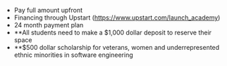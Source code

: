   * Pay full amount upfront
  * Financing through Upstart (https://www.upstart.com/launch_academy)
  * 24 month payment plan
  * **All students need to make a $1,000 dollar deposit to reserve their space
  * **$500 dollar scholarship for veterans, women and underrepresented ethnic minorities in software engineering

